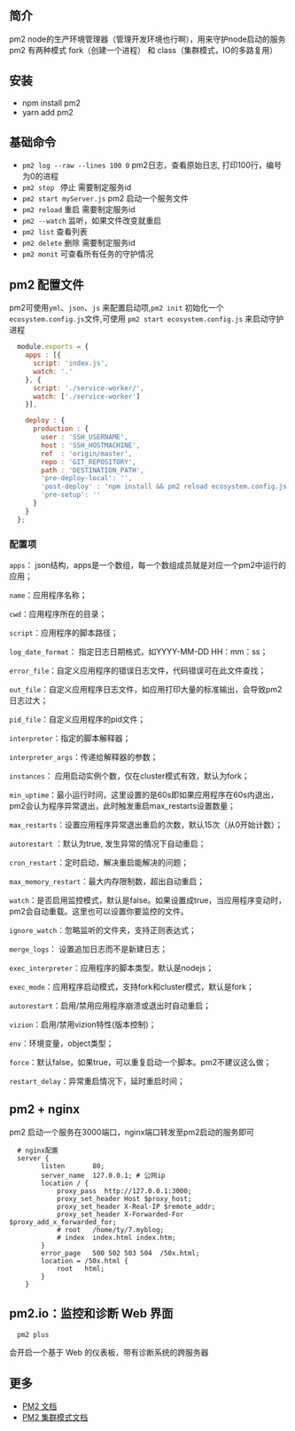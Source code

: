 ## 简介

  pm2 node的生产环境管理器（管理开发环境也行啊），用来守护node启动的服务
  pm2 有两种模式 fork（创建一个进程） 和 class（集群模式，IO的多路复用）

## 安装
  * npm install pm2
  * yarn add pm2

## 基础命令
  * `pm2 log --raw --lines 100 0` pm2日志，查看原始日志, 打印100行，编号为0的进程
  * `pm2 stop `  停止 需要制定服务id
  * `pm2 start myServer.js` pm2 启动一个服务文件 
  * `pm2 reload`   重启 需要制定服务id
  * `pm2 --watch`  监听，如果文件改变就重启
  * `pm2 list`     查看列表
  * `pm2 delete`  删除 需要制定服务id
  * `pm2 monit`  可查看所有任务的守护情况
 
## pm2 配置文件
pm2可使用`yml`、`json`、`js` 来配置启动项,`pm2 init` 初始化一个`ecosystem.config.js`文件,可使用 `pm2 start ecosystem.config.js` 来启动守护进程

```js
  module.exports = {
    apps : [{
      script: 'index.js',
      watch: '.'
    }, {
      script: './service-worker/',
      watch: ['./service-worker']
    }],

    deploy : {
      production : {
        user : 'SSH_USERNAME',
        host : 'SSH_HOSTMACHINE',
        ref  : 'origin/master',
        repo : 'GIT_REPOSITORY',
        path : 'DESTINATION_PATH',
        'pre-deploy-local': '',
        'post-deploy' : 'npm install && pm2 reload ecosystem.config.js --env production',
        'pre-setup': ''
      }
    }
  };
```

### 配置项
`apps`： json结构，apps是一个数组，每一个数组成员就是对应一个pm2中运行的应用；

`name`：应用程序名称；

`cwd`：应用程序所在的目录；

`script`：应用程序的脚本路径；

`log_date_format`： 指定日志日期格式，如YYYY-MM-DD HH：mm：ss；

`error_file`：自定义应用程序的错误日志文件，代码错误可在此文件查找；

`out_file`：自定义应用程序日志文件，如应用打印大量的标准输出，会导致pm2日志过大；

`pid_file`：自定义应用程序的pid文件；

`interpreter`：指定的脚本解释器；

`interpreter_args`：传递给解释器的参数；

`instances`： 应用启动实例个数，仅在cluster模式有效，默认为fork；

`min_uptime`：最小运行时间，这里设置的是60s即如果应用程序在60s内退出，pm2会认为程序异常退出，此时触发重启max_restarts设置数量；

`max_restarts`：设置应用程序异常退出重启的次数，默认15次（从0开始计数）；

`autorestart` ：默认为true, 发生异常的情况下自动重启；

`cron_restart`：定时启动，解决重启能解决的问题；

`max_memory_restart`：最大内存限制数，超出自动重启；

`watch`：是否启用监控模式，默认是false。如果设置成true，当应用程序变动时，pm2会自动重载。这里也可以设置你要监控的文件。

`ignore_watch`：忽略监听的文件夹，支持正则表达式；

`merge_logs`： 设置追加日志而不是新建日志；

`exec_interpreter`：应用程序的脚本类型，默认是nodejs；

`exec_mode`：应用程序启动模式，支持fork和cluster模式，默认是fork；

`autorestart`：启用/禁用应用程序崩溃或退出时自动重启；

`vizion`：启用/禁用vizion特性(版本控制)；

`env`：环境变量，object类型；

`force`：默认false，如果true，可以重复启动一个脚本。pm2不建议这么做；

`restart_delay`：异常重启情况下，延时重启时间；

## pm2 + nginx
  pm2 启动一个服务在3000端口，nginx端口转发至pm2启动的服务即可

```vim
  # nginx配置
  server {
        listen       80;
        server_name  127.0.0.1; # 公网ip
        location / {
            proxy_pass  http://127.0.0.1:3000;
            proxy_set_header Host $proxy_host;
            proxy_set_header X-Real-IP $remote_addr;
            proxy_set_header X-Forwarded-For $proxy_add_x_forwarded_for;
            # root   /home/ty/7.myblog;
            # index  index.html index.htm;
        }
        error_page   500 502 503 504  /50x.html;
        location = /50x.html {
            root   html;
        }
    }
```
## pm2.io：监控和诊断 Web 界面
```js
  pm2 plus
```
会开启一个基于 Web 的仪表板，带有诊断系统的跨服务器

## 更多
  * [PM2 文档](https://pm2.keymetrics.io/docs/usage/quick-start/)
  * [PM2 集群模式文档](https://pm2.keymetrics.io/docs/usage/cluster-mode/)